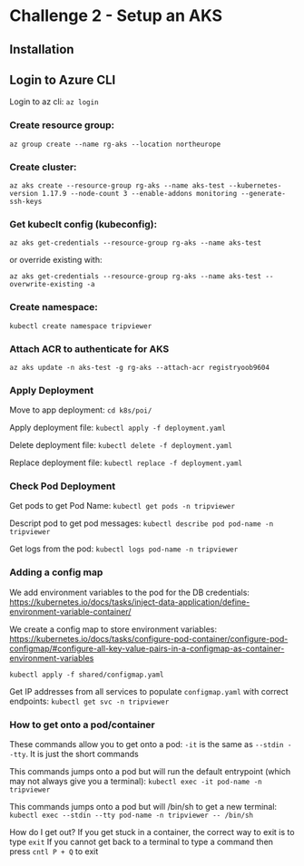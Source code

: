 # Challenge 2 - Setup an AKS

## Installation

## Login to Azure CLI

Login to az cli: `az login`

### Create resource group:

`az group create --name rg-aks --location northeurope`

### Create cluster:

`az aks create --resource-group rg-aks --name aks-test --kubernetes-version 1.17.9 --node-count 3 --enable-addons monitoring --generate-ssh-keys`

### Get kubeclt config (kubeconfig):

`az aks get-credentials --resource-group rg-aks --name aks-test `

or override existing with:

`az aks get-credentials --resource-group rg-aks --name aks-test --overwrite-existing -a`

### Create namespace:

`kubectl create namespace tripviewer`

### Attach ACR to authenticate for AKS

`az aks update -n aks-test -g rg-aks --attach-acr registryoob9604`

### Apply Deployment

Move to app deployment: `cd k8s/poi/`

Apply deployment file: `kubectl apply -f deployment.yaml`

Delete deployment file: `kubectl delete -f deployment.yaml`

Replace deployment file: `kubectl replace -f deployment.yaml`

### Check Pod Deployment

Get pods to get Pod Name: `kubectl get pods -n tripviewer`

Descript pod to get pod messages: `kubectl describe pod pod-name -n tripviewer`

Get logs from the pod: `kubectl logs pod-name -n tripviewer`

### Adding a config map

We add environment variables to the pod for the DB credentials: https://kubernetes.io/docs/tasks/inject-data-application/define-environment-variable-container/

We create a config map to store environment variables: https://kubernetes.io/docs/tasks/configure-pod-container/configure-pod-configmap/#configure-all-key-value-pairs-in-a-configmap-as-container-environment-variables

`kubectl apply -f shared/configmap.yaml`

Get IP addresses from all services to populate `configmap.yaml` with correct endpoints: `kubectl get svc -n tripviewer`

### How to get onto a pod/container

These commands allow you to get onto a pod:
`-it` is the same as `--stdin --tty`. It is just the short commands

This commands jumps onto a pod but will run the default entrypoint (which may not always give you a terminal):
`kubectl exec -it pod-name -n tripviewer`

This commands jumps onto a pod but will /bin/sh to get a new terminal:
`kubectl exec --stdin --tty pod-name -n tripviewer -- /bin/sh`

How do I get out? If you get stuck in a container, the correct way to exit is to type `exit`
If you cannot get back to a terminal to type a command then press `cntl P + Q` to exit